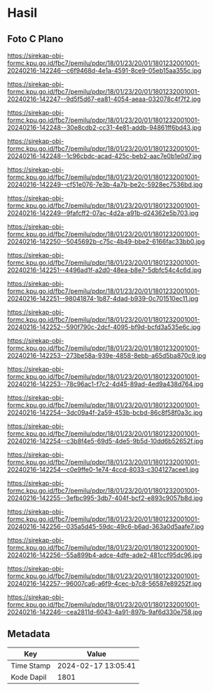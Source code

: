 # Hasil

## Foto C Plano

https://sirekap-obj-formc.kpu.go.id/fbc7/pemilu/pdpr/18/01/23/20/01/1801232001001-20240216-142246--c6f9468d-4e1a-4591-8ce9-05eb15aa355c.jpg

https://sirekap-obj-formc.kpu.go.id/fbc7/pemilu/pdpr/18/01/23/20/01/1801232001001-20240216-142247--9d5f5d67-ea81-4054-aeaa-032078c4f7f2.jpg

https://sirekap-obj-formc.kpu.go.id/fbc7/pemilu/pdpr/18/01/23/20/01/1801232001001-20240216-142248--30e8cdb2-cc31-4e81-addb-94861ff6bd43.jpg

https://sirekap-obj-formc.kpu.go.id/fbc7/pemilu/pdpr/18/01/23/20/01/1801232001001-20240216-142248--1c96cbdc-acad-425c-beb2-aac7e0b1e0d7.jpg

https://sirekap-obj-formc.kpu.go.id/fbc7/pemilu/pdpr/18/01/23/20/01/1801232001001-20240216-142249--cf51e076-7e3b-4a7b-be2c-5928ec7536bd.jpg

https://sirekap-obj-formc.kpu.go.id/fbc7/pemilu/pdpr/18/01/23/20/01/1801232001001-20240216-142249--9fafcff2-07ac-4d2a-a91b-d24362e5b703.jpg

https://sirekap-obj-formc.kpu.go.id/fbc7/pemilu/pdpr/18/01/23/20/01/1801232001001-20240216-142250--5045692b-c75c-4b49-bbe2-6166fac33bb0.jpg

https://sirekap-obj-formc.kpu.go.id/fbc7/pemilu/pdpr/18/01/23/20/01/1801232001001-20240216-142251--4496ad1f-a2d0-48ea-b8e7-5dbfc54c4c6d.jpg

https://sirekap-obj-formc.kpu.go.id/fbc7/pemilu/pdpr/18/01/23/20/01/1801232001001-20240216-142251--98041874-1b87-4dad-b939-0c701510ec11.jpg

https://sirekap-obj-formc.kpu.go.id/fbc7/pemilu/pdpr/18/01/23/20/01/1801232001001-20240216-142252--590f790c-2dcf-4095-bf9d-bcfd3a535e6c.jpg

https://sirekap-obj-formc.kpu.go.id/fbc7/pemilu/pdpr/18/01/23/20/01/1801232001001-20240216-142253--273be58a-939e-4858-8ebb-a65d5ba870c9.jpg

https://sirekap-obj-formc.kpu.go.id/fbc7/pemilu/pdpr/18/01/23/20/01/1801232001001-20240216-142253--78c96ac1-f7c2-4d45-89ad-4ed9a438d764.jpg

https://sirekap-obj-formc.kpu.go.id/fbc7/pemilu/pdpr/18/01/23/20/01/1801232001001-20240216-142254--3dc09a4f-2a59-453b-bcbd-86c8f58f0a3c.jpg

https://sirekap-obj-formc.kpu.go.id/fbc7/pemilu/pdpr/18/01/23/20/01/1801232001001-20240216-142254--c3b8f4e5-69d5-4de5-9b5d-10dd6b52652f.jpg

https://sirekap-obj-formc.kpu.go.id/fbc7/pemilu/pdpr/18/01/23/20/01/1801232001001-20240216-142254--c0e9ffe0-1e74-4ccd-8033-c304127acee1.jpg

https://sirekap-obj-formc.kpu.go.id/fbc7/pemilu/pdpr/18/01/23/20/01/1801232001001-20240216-142255--3efbc995-3db7-404f-bcf2-e893c9057b8d.jpg

https://sirekap-obj-formc.kpu.go.id/fbc7/pemilu/pdpr/18/01/23/20/01/1801232001001-20240216-142256--035a5d45-59dc-49c6-b6ad-363a0d5aafe7.jpg

https://sirekap-obj-formc.kpu.go.id/fbc7/pemilu/pdpr/18/01/23/20/01/1801232001001-20240216-142256--55a899b4-adce-4dfe-ade2-481ccf95dc96.jpg

https://sirekap-obj-formc.kpu.go.id/fbc7/pemilu/pdpr/18/01/23/20/01/1801232001001-20240216-142257--96007ca6-a6f9-4cec-b7c8-56587e89252f.jpg

https://sirekap-obj-formc.kpu.go.id/fbc7/pemilu/pdpr/18/01/23/20/01/1801232001001-20240216-142246--cea2811d-6043-4a91-897b-9af6d330e758.jpg


## Metadata

| Key        | Value               |
| ---------- | ------------------- |
| Time Stamp | 2024-02-17 13:05:41 |
| Kode Dapil | 1801                |



